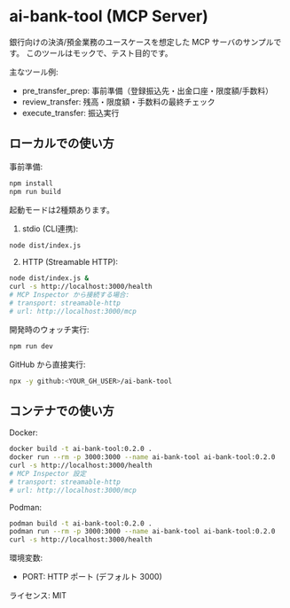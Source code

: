 # ai-bank-tool (MCP Server)

銀行向けの決済/預金業務のユースケースを想定した MCP サーバのサンプルです。
このツールはモックで、テスト目的です。

主なツール例:
- pre_transfer_prep: 事前準備（登録振込先・出金口座・限度額/手数料）
- review_transfer: 残高・限度額・手数料の最終チェック
- execute_transfer: 振込実行

## ローカルでの使い方

事前準備:
```bash
npm install
npm run build
```

起動モードは2種類あります。

1) stdio (CLI連携):
```bash
node dist/index.js
```

2) HTTP (Streamable HTTP):
```bash
node dist/index.js &
curl -s http://localhost:3000/health
# MCP Inspector から接続する場合:
# transport: streamable-http
# url: http://localhost:3000/mcp
```

開発時のウォッチ実行:
```bash
npm run dev
```

GitHub から直接実行:
```bash
npx -y github:<YOUR_GH_USER>/ai-bank-tool
```

## コンテナでの使い方

Docker:
```bash
docker build -t ai-bank-tool:0.2.0 .
docker run --rm -p 3000:3000 --name ai-bank-tool ai-bank-tool:0.2.0
curl -s http://localhost:3000/health
# MCP Inspector 設定
# transport: streamable-http
# url: http://localhost:3000/mcp
```

Podman:
```bash
podman build -t ai-bank-tool:0.2.0 .
podman run --rm -p 3000:3000 --name ai-bank-tool ai-bank-tool:0.2.0
curl -s http://localhost:3000/health
```

環境変数:
- PORT: HTTP ポート (デフォルト 3000)

ライセンス: MIT